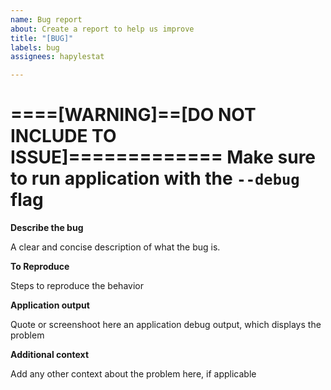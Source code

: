 ```yaml
---
name: Bug report
about: Create a report to help us improve
title: "[BUG]"
labels: bug
assignees: hapylestat

---
```


====[WARNING]==[DO NOT INCLUDE TO ISSUE]=============
Make sure to run application with the `--debug` flag
=====================================================

**Describe the bug**

A clear and concise description of what the bug is.

**To Reproduce**

Steps to reproduce the behavior

**Application output**

Quote or screenshoot here an application debug output, which displays the problem

**Additional context**

Add any other context about the problem here, if applicable
